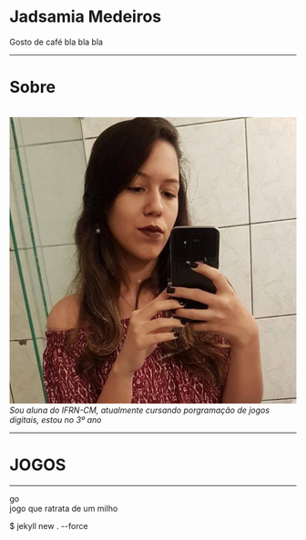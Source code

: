 # Jadsamia Medeiros
Gosto de café bla bla bla

* * *
# Sobre
   &nbsp; ![](minha.jpg) 
<br>
 _Sou aluna do IFRN-CM, atualmente cursando porgramação de jogos digitais, estou no 3º ano_

* * *
#  JOGOS
* * *
 go
<br>
jogo que ratrata de um milho
    
 $ jekyll new . --force 
 
  


